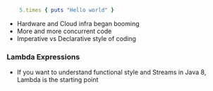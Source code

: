 ``` ruby
    5.times { puts "Hello world" }
```

* Hardware and Cloud infra began booming
* More and more concurrent code
* Imperative vs Declarative style of coding

### Lambda Expressions

* If you want to understand functional style and Streams in Java 8, Lambda is the starting point

